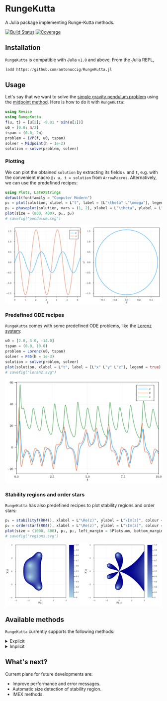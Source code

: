 # RungeKutta

A Julia package implementing Runge-Kutta methods.

[![Build Status](https://github.com/antonuccig/RungeKutta.jl/workflows/CI/badge.svg)](https://github.com/antonuccig/RungeKutta.jl/actions)
[![Coverage](https://codecov.io/gh/antonuccig/RungeKutta.jl/branch/master/graph/badge.svg)](https://codecov.io/gh/antonuccig/RungeKutta.jl)

## Installation

`RungeKutta` is compatible with Julia `v1.0` and above. From the Julia REPL,
```julia
]add https://github.com/antonuccig/RungeKutta.jl
```

## Usage

Let's say that we want to solve the [simple gravity pendulum problem](https://en.wikipedia.org/wiki/Pendulum_(mathematics)#Simple_gravity_pendulum) using the [midpoint method](https://en.wikipedia.org/wiki/Midpoint_method). Here is how to do it with `RungeKutta`:

```julia
using Revise
using RungeKutta
f(u, t) = [u[2]; -9.81 * sin(u[1])]
u0 = [0.0; π/2]
tspan = (0.0, 2π)
problem = IVP(f, u0, tspan)
solver = Midpoint(h = 1e-2)
solution = solve(problem, solver)
```

### Plotting

We can plot the obtained `solution` by extracting its fields `u` and `t`, e.g. with the convenient macro `@↓ u, t = solution` from `ArrowMacros`. Alternatively, we can use the predefined recipes:

```julia
using Plots, LaTeXStrings
default(fontfamily = "Computer Modern")
p₁ = plot(solution, xlabel = L"t", label = [L"\theta" L"\omega"], legend = true)
p₂ = phaseplot(solution, vars = (1, 2), xlabel = L"\theta", ylabel = L"\omega")
plot(size = (800, 400), p₁, p₂)
# savefig("pendulum.svg")
```

![svg](images/pendulum.svg)

### Predefined ODE recipes

`RungeKutta` comes with some predefined ODE problems, like the [Lorenz system](https://en.wikipedia.org/wiki/Lorenz_system):

```julia
u0 = [2.0, 3.0, -14.0]
tspan = (0.0, 10.0)
problem = Lorenz(u0, tspan)
solver = F45(h = 1e-3)
solution = solve(problem, solver)
plot(solution, xlabel = L"t", label = [L"x" L"y" L"z"], legend = true)
# savefig("lorenz.svg")
```

![svg](images/lorenz.svg)

### Stability regions and order stars

`RungeKutta` has also predefined recipes to plot stability regions and order stars:

```julia
p₁ = stabilityf(RK4(), xlabel = L"\Re(z)", ylabel = L"\Im(z)", colour = :blues)
p₂ = orderstarf(RK4(), xlabel = L"\Re(z)", ylabel = L"\Im(z)", colour = :blues)
plot(size = (1000, 400), p₁, p₂, left_margin = 5Plots.mm, bottom_margin = 5Plots.mm)
# savefig("regions.svg")
```

![svg](images/regions.svg)

## Available methods

`RungeKutta` currently supports the following methods:

<!-- explicit (`Euler`/`ExplicitEuler`, `Midpoint`/`ExplicitMidpoint`, `Heun2`, `Ralston2`, `Heun3`, `Kutta3`, `Ralston3`, `SSPRK3`, `RK4`, `Rule38`, `HeunEuler`, `Fehlberg45`/`F45`, `DormandPrince54`/`DP54`, `Verner65`/`V65`) and implicit methods (`BackwardEuler`/`ImplicitEuler`, `ImplicitMidpoint`, `CrankNicolson`, `SDIRK3`, `GaussLegendre4`/`GL4`, `GaussLegendre6`/`GL6`, `LobattoIIIA4`, `LobattoIIIB2`, `LobattoIIIB4`, `LobattoIIIC2`, `LobattoIIIC4`, `RadauIA3`, `RadauIA5`, `RadauIIA3`, `RadauIIA5`). -->

<details><summary>Explicit</summary>

- `Euler`/`ExplicitEuler`
- `Midpoint`/`ExplicitMidpoint`
- `Heun2`
- `Ralston2`
- `Heun3`
- `Kutta3`
- `Ralston3`
- `SSPRK3`
- `RK4`
- `Rule38`
- `HeunEuler`
- `Fehlberg45`/`F45`
- `DormandPrince54`/`DP54`
- `Verner65`/`V65`

</details>

<details><summary>Implicit</summary>

- `BackwardEuler`/`ImplicitEuler`
- `ImplicitMidpoint`
- `CrankNicolson`
- `SDIRK3`
- `GaussLegendre4`/`GL4`
- `GaussLegendre6`/`GL6`
- `LobattoIIIA4`
- `LobattoIIIB2`
- `LobattoIIIB4`
- `LobattoIIIC2`
- `LobattoIIIC4`
- `RadauIA3`
- `RadauIA5`
- `RadauIIA3`
- `RadauIIA5`

</details>

## What's next?

Current plans for future developments are:
- Improve performance and error messages.
- Automatic size detection of stability region.
- IMEX methods.
